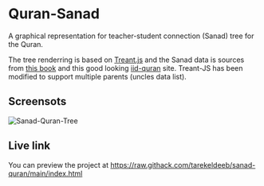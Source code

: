# Quran-Sanad

A graphical representation for teacher-student connection (Sanad) tree for the Quran.

The tree renderring is based on [Treant.js](https://fperucic.github.io/treant-js) and the Sanad data is sources from [this book](https://shamela.ws/book/30067)
and this good looking [iid-quran](http://www.iid-quran.com) site. Treant-JS has been modified to support multiple parents (uncles data list).

## Screensots
![Sanad-Quran-Tree](https://github.com/tarekeldeeb/sanad-quran/blob/main/pix/sanad-quran-image-preview.png?raw=true)

## Live link
You can preview the project at https://raw.githack.com/tarekeldeeb/sanad-quran/main/index.html
